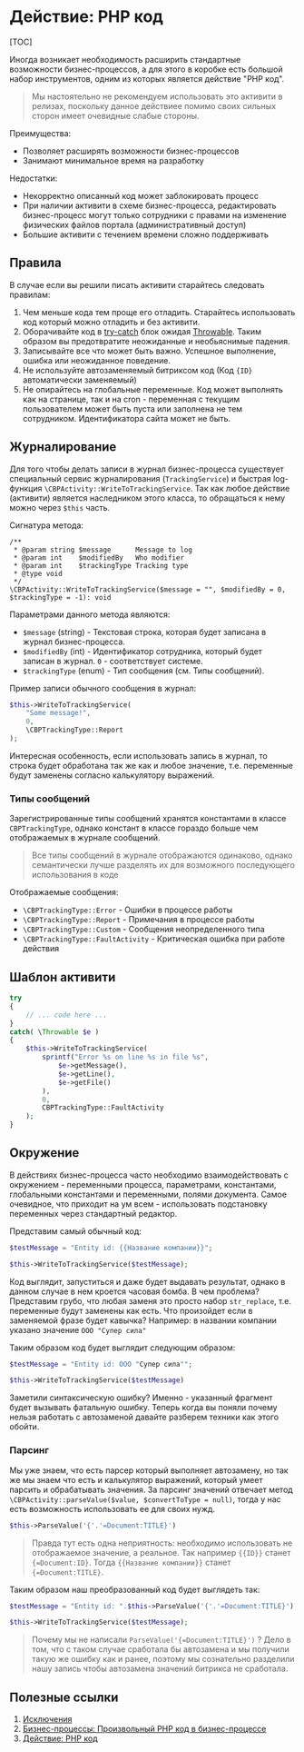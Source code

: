# Действие: PHP код

[TOC]

Иногда возникает необходимость расширить стандартные возможности бизнес-процессов, а для этого в коробке есть большой набор инструментов, одним из которых является действие "PHP код".

>Мы настоятельно не рекомендуем использовать это активити в релизах, поскольку данное действиее помимо своих сильных сторон имеет очевидные слабые стороны.

Преимущества:
- Позволяет расширять возможности бизнес-процессов
- Занимают минимальное время на разработку

Недостатки:
- Некорректно описанный код может заблокировать процесс
- При наличии активити в схеме бизнес-процесса, редактировать бизнес-процесс могут только сотрудники с правами на изменение физических файлов портала (административный доступ)
- Большие активити с течением времени сложно поддерживать


## Правила

В случае если вы решили писать активити старайтесь следовать правилам:

1. Чем меньше кода тем проще его отладить. Старайтесь использовать код который можно отладить и без активити.
2. Оборачивайте код в [try-catch](https://www.php.net/manual/ru/language.exceptions.php) блок ожидая [Throwable](https://www.php.net/manual/ru/class.throwable.php). Таким образом вы предотвратите неожиданные и необьяснимые падения.
3. Записывайте все что может быть важно. Успешное выполнение, ошибка или неожиданное поведение.
4. Не используйте автозаменяемый битриксом код (Код `{ID}` автоматически заменяемый)
5. Не опирайтесь на глобальные переменные. Код может выполнять как на странице, так и на cron - переменная с текущим пользователем может быть пуста или заполнена не тем сотрудником. Идентификатора сайта может не быть.

## Журналирование

Для того чтобы делать записи в журнал бизнес-процесса существует специальный сервис журналирования (`TrackingService`) и быстрая log-функция `\CBPActivity::WriteToTrackingService`.
Так как любое действие (активити) является наследником этого класса, то обращаться к нему можно через `$this` часть.

Сигнатура метода:
```
/**
 * @param string $message      Message to log
 * @param int    $modifiedBy   Who modifier
 * @param int    $trackingType Tracking type
 * @type void
 */
\CBPActivity::WriteToTrackingService($message = "", $modifiedBy = 0, $trackingType = -1): void
```

Параметрами данного метода являются:
- `$message` (string) - Текстовая строка, которая будет записана в журнал бизнес-процесса.
- `$modifiedBy` (int) - Идентификатор сотрудника, который будет записан в журнал. `0` - соответствует системе.
- `$trackingType` (enum) - Тип сообщения (см. Типы сообщений).


Пример записи обычного сообщения в журнал:
```php
$this->WriteToTrackingService(
	"Some message!",
	0,
	\CBPTrackingType::Report
);
```

Интересная особенность, если использовать запись в журнал, то строка будет обработана так же как и любое значение, т.е. переменные будут заменены согласно калькулятору выражений.

### Типы сообщений

Зарегистрированные типы сообщений хранятся константами в классе `CBPTrackingType`, однако констант в классе гораздо больше чем отображаемых в журнале сообщений.

>Все типы сообщений в журнале отображаются одинаково, однако семантически лучше разделять их для возможного последующего использования в коде

Отображаемые сообщения:
- `\CBPTrackingType::Error` - Ошибки в процессе работы
- `\CBPTrackingType::Report` - Примечания в процессе работы
- `\CBPTrackingType::Custom` - Сообщения неопределенного типа
- `\CBPTrackingType::FaultActivity` - Критическая ошибка при работе действия

## Шаблон активити

```php
try
{
	// ... code here ...
}
catch( \Throwable $e )
{
	$this->WriteToTrackingService(
		sprintf("Error %s on line %s in file %s",
			$e->getMessage(),
			$e->getLine(),
			$e->getFile()
		),
		0,
		CBPTrackingType::FaultActivity
	);
}
```


## Окружение

В действиях бизнес-процесса часто необходимо взаимодействовать с окружением - переменными процесса, параметрами, константами, глобальными константами и переменными, полями документа. Самое очевидное, что приходит на ум всем - использовать подстановку переменных через стандартный редактор. 

Представим самый обычный код: 
```php
$testMessage = "Entity id: {{Название компании}}";

$this->WriteToTrackingService($testMessage);
```

Код выглядит, запуститься и даже будет выдавать результат, однако в данном случае в нем кроется часовая бомба.
В чем проблема? Представим грубо, что любая заменя это просто набор `str_replace`, т.е. переменные будут заменены как есть. Что произойдет если в заменяемой фразе будет кавычка?
Например: в названии компании указано значение `ООО "Супер сила"`

Таким образом код будет выглядит следующим образом:
```php
$testMessage = "Entity id: ООО "Супер сила"";

$this->WriteToTrackingService($testMessage)
```

Заметили синтаксическую ошибку? Именно - указанный фрагмент будет вызывать фатальную ошибку.
Теперь когда вы поняли почему нельзя работать с автозаменой давайте разберем техники как этого обойти.

### Парсинг

Мы уже знаем, что есть парсер который выполняет автозамену, но так же мы знаем что есть и калькулятор выражений, который умеет парсить и обрабатывать значения.
За парсинг значений отвечает метод `\CBPActivity::parseValue($value, $convertToType = null)`, тогда у нас есть возможность использовать ее для своих нужд.

```php
$this->ParseValue('{'.'=Document:TITLE}')
```

>Правда тут есть одна неприятность: необходимо использовать не отображаемое значение, а реальное. Так например `{{ID}}` станет `{=Document:ID}`. Тогда `{{Название компании}}` станет `{=Document:TITLE}`.


Таким образом наш преобразованный код будет выглядеть так:
```php
$testMessage = "Entity id: ".$this->ParseValue('{'.'=Document:TITLE}');

$this->WriteToTrackingService($testMessage);
```

>Почему мы не написали `ParseValue('{=Document:TITLE}')` ? Дело в том, что с таком случае сработала бы автозамена и мы получили такую же ошибку как и ранее, поэтому мы сознательно разделили нашу запись чтобы автозамена значений битрикса не сработала.


## Полезные ссылки

1. [Исключения](https://www.php.net/manual/ru/language.exceptions.php)
2. [Бизнес-процессы: Произвольный PHP код в бизнес-процессе](https://dev.1c-bitrix.ru/learning/course/index.php?COURSE_ID=57&CHAPTER_ID=04795&LESSON_PATH=5442.4567.4795)
3. [Действие: PHP код](https://dev.1c-bitrix.ru/learning/course/index.php?COURSE_ID=57&LESSON_ID=3806)